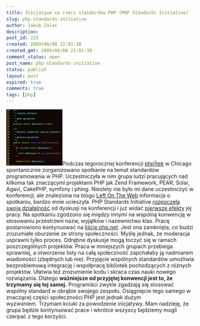 ```yaml
---
title: Inicjatywa na rzecz standardów PHP (PHP Standards Initiative)
slug: php-standards-initiative
author: Jakub Zalas
description: 
post_id: 225
created: 2009/06/08 22:01:38
created_gmt: 2009/06/08 21:01:38
comment_status: open
post_name: php-standards-initiative
status: publish
layout: post
expired: true
comments: true
tags: [php]
---
```


![Kod w edytorze vim](/uploads/wp/2009/06/vim-class-150x150.png)Podczas tegorocznej konferencji [php|tek](http://tek.mtacon.com/) w Chicago spontanicznie zorganizowano spotkanie na temat standardów programowania w PHP. Uczestniczyła w nim grupa ludzi pracujących nad kilkoma tak znaczącymi projektami PHP jak Zend Framework, PEAR, Solar, Agavi, CakePHP, symfony i phing. Niestety nie było mi dane uczestniczyć w konferencji, ale znaleziona na blogu [Left On The Web](http://www.leftontheweb.com/message/The_PHP_standards_initiative) informacja o spotkaniu, bardzo mnie ucieszyła. PHP Standards Initiative [rozpoczęła swoją działalność](http://news.php.net/php.standards/19) od dyskusji na konferencji i już widać [pierwsze efekty](http://news.php.net/php.standards/2) jej pracy. Na spotkaniu zgodzono się między innymi na wspólną konwencję w stosowaniu przestrzeni nazw, wyjątków i nazewnictwo klas. Pracę postanowiono kontynuować na [liście php.net](http://news.php.net/php.standards). Jest ona zamknięta, co budzi zrozumiałe oburzenie ze strony społeczności. Myślę jednak, że moderacja usprawni tylko proces. Odrębne dyskusje mogą toczyć się w ramach poszczególnych projektów. Praca w mniejszych grupach przebiega sprawniej, a otworzenie listy na całą społeczność zapchałaby ją nadmiarem wiadomości (zbędnych lub nie). Przyjęcie wspólnych standardów umożliwia bezproblemową integrację i współpracę bibliotek pochodzących z różnych projektów. Ułatwia też zrozumienie kodu i skraca czas nauki nowego rozwiązania. Dlatego **ważniejsze od przyjętej konwencji jest to, że trzymamy się tej samej.** Programiści zwykle zgadzają się stosować wspólny standard w obrębie swojego zespołu. Osiągnięcie tego samego w znaczącej części społeczności PHP jest jednak dużym wyzwaniem. Trzymam kciuki za powodzenie inicjatywy. Mam nadzieję, że grupa będzie kontynuować prace i wkrótce wszyscy będziemy mogli czerpać z tego korzyści.
